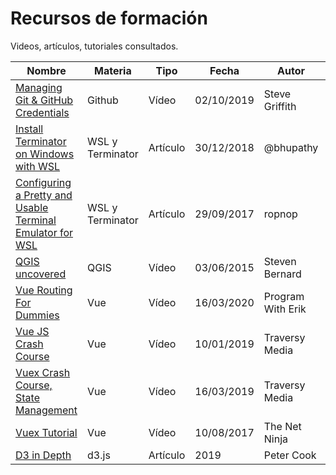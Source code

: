 # Recursos de formación

Videos, artículos, tutoriales consultados.

|  Nombre | Materia | Tipo | Fecha | Autor | Notas |
|---|---|---|---|---|---|
| [Managing Git & GitHub Credentials](https://www.youtube.com/watch?v=mskIcsJFzcI)  | Github  | Vídeo | 02/10/2019 | Steve Griffith | |
| [Install Terminator on Windows with WSL](https://medium.com/@bhupathy/install-terminator-on-windows-with-wsl-2826591d2156)  | WSL y Terminator  | Artículo | 30/12/2018 | @bhupathy | |
| [Configuring a Pretty and Usable Terminal Emulator for WSL](https://blog.ropnop.com/configuring-a-pretty-and-usable-terminal-emulator-for-wsl/)  | WSL y Terminator  | Artículo | 29/09/2017 | ropnop | |
| [QGIS uncovered](https://www.youtube.com/playlist?list=PL7HotvlLKHCs9nD1fFUjSOsZrsnctyV2R) | QGIS | Vídeo | 03/06/2015 | Steven Bernard | |
| [Vue Routing For Dummies](https://www.youtube.com/watch?v=-uCUCmrNgeo) | Vue | Vídeo | 16/03/2020 | Program With Erik | |
| [Vue JS Crash Course](https://www.youtube.com/watch?v=Wy9q22isx3U&) | Vue | Vídeo | 10/01/2019 |  Traversy Media | |
| [Vuex Crash Course, State Management](https://www.youtube.com/watch?v=5lVQgZzLMHc) | Vue | Vídeo | 16/03/2019 |  Traversy Media | |
| [Vuex Tutorial](https://www.youtube.com/playlist?list=PL4cUxeGkcC9i371QO_Rtkl26MwtiJ30P2) | Vue | Vídeo | 10/08/2017 |  The Net Ninja | |
| [D3 in Depth](https://www.d3indepth.com/) | d3.js | Artículo | 2019 | Peter Cook | |